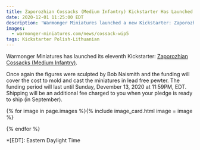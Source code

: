 ```yaml
---
title: Zaporozhian Cossacks (Medium Infantry) Kickstarter Has Launched!
date: 2020-12-01 11:25:00 EDT
description: 'Warmonger Miniatures launched a new Kickstarter: Zaporozhian Cossacks (Medium Infantry).'
images:
  - warmonger-miniatures.com/news/cossack-wip5
tags: Kickstarter Polish-Lithuanian
---
```

Warmonger Miniatures has launched its eleventh Kickstarter: [Zaporozhian Cossacks (Medium Infantry)](https://www.kickstarter.com/projects/1765086496/10mm-zaporozhian-cossacks-medium-infantry).

Once again the figures were sculpted by Bob Naismith and the funding will cover the cost to mold and cast the miniatures in lead free pewter. The funding period will last until Sunday, Devember 13, 2020 at 11:59<abbr>PM</abbr>, EDT. Shipping will be an additional fee charged to you when your pledge is ready to ship (in September).

{% for image in page.images %}{% include image_card.html image = image %}

{% endfor %}

*[EDT]: Eastern Daylight Time
